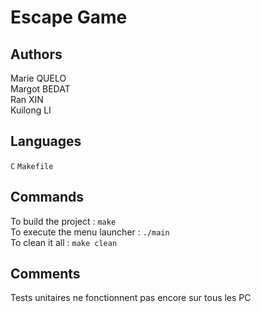 Escape Game
=
Authors
-
Marie QUELO     
Margot BEDAT    
Ran XIN     
Kuilong LI

Languages
-
`C` `Makefile`

Commands
-
To build the project : `make`   
To execute the menu launcher : `./main`   
To clean it all : `make clean`

Comments
-
Tests unitaires ne fonctionnent pas encore sur tous les PC
